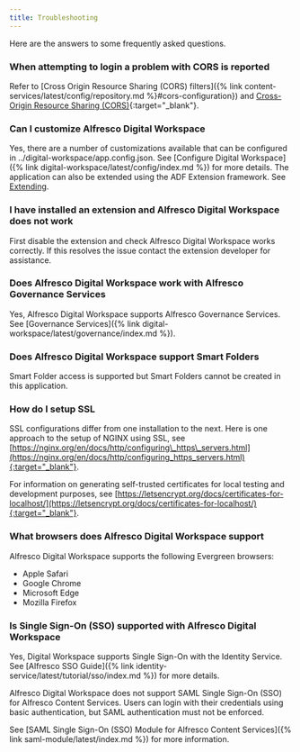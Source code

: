 ```yaml
---
title: Troubleshooting
---
```

Here are the answers to some frequently asked questions.

### When attempting to login a problem with CORS is reported

Refer to [Cross Origin Resource Sharing (CORS) filters]({% link content-services/latest/config/repository.md %}#cors-configuration}) and [Cross-Origin Resource Sharing (CORS)](https://enable-cors.org/){:target="_blank"}.

### Can I customize Alfresco Digital Workspace

Yes, there are a number of customizations available that can be configured in ../digital-workspace/app.config.json. See [Configure Digital Workspace]({% link digital-workspace/latest/config/index.md %}) for more details. The application can also be extended using the ADF Extension framework. See [Extending](https://alfresco-content-app.netlify.com/#/extending/).

### I have installed an extension and Alfresco Digital Workspace does not work

First disable the extension and check Alfresco Digital Workspace works correctly. If this resolves the issue contact the extension developer for assistance.

### Does Alfresco Digital Workspace work with Alfresco Governance Services

Yes, Alfresco Digital Workspace supports Alfresco Governance Services. See [Governance Services]({% link digital-workspace/latest/governance/index.md %}).

### Does Alfresco Digital Workspace support Smart Folders

Smart Folder access is supported but Smart Folders cannot be created in this application.

### How do I setup SSL

SSL configurations differ from one installation to the next. Here is one approach to the setup of NGINX using SSL, see [https://nginx.org/en/docs/http/configuring\_https\_servers.html](https://nginx.org/en/docs/http/configuring_https_servers.html){:target="_blank"}.

For information on generating self-trusted certificates for local testing and development purposes, see [https://letsencrypt.org/docs/certificates-for-localhost/](https://letsencrypt.org/docs/certificates-for-localhost/){:target="_blank"}.

### What browsers does Alfresco Digital Workspace support

Alfresco Digital Workspace supports the following Evergreen browsers:

* Apple Safari
* Google Chrome
* Microsoft Edge
* Mozilla Firefox

### Is Single Sign-On (SSO) supported with Alfresco Digital Workspace

Yes, Digital Workspace supports Single Sign-On with the Identity Service. See [Alfresco SSO Guide]({% link identity-service/latest/tutorial/sso/index.md %}) for more details.

Alfresco Digital Workspace does not support SAML Single Sign-On (SSO) for Alfresco Content Services. Users can login with their credentials using basic authentication, but SAML authentication must not be enforced.

See [SAML Single Sign-On (SSO) Module for Alfresco Content Services]({% link saml-module/latest/index.md %}) for more information.
